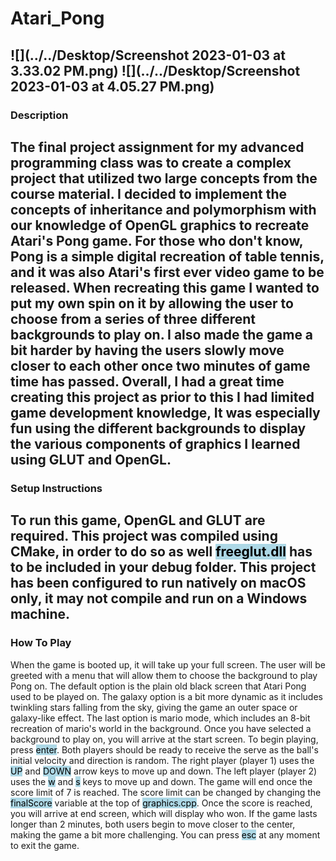 # Atari_Pong

![](../../Desktop/Screenshot 2023-01-03 at 3.33.02 PM.png)
![](../../Desktop/Screenshot 2023-01-03 at 4.05.27 PM.png)
---
### Description
The final project assignment for my advanced programming class was to create a complex
project that utilized two large concepts from the course material. I decided to implement
the concepts of inheritance and polymorphism with our knowledge of OpenGL graphics to recreate
Atari's Pong game. For those who don't know, Pong is a simple digital recreation of table tennis, 
and it was also Atari's first ever video game to be released. When recreating this game
I wanted to put my own spin on it by allowing the user to choose from a series of three different
backgrounds to play on. I also made the game a bit harder by having the users slowly move closer
to each other once two minutes of game time has passed. Overall, I had a great time creating this project
as prior to this I had limited game development knowledge, It was especially fun using the different backgrounds to
display the various components of graphics I learned using GLUT and OpenGL.
---
### Setup Instructions
To run this game, OpenGL and GLUT are required. This project was compiled using 
CMake, in order to do so as well <mark style="background-color: #ADD8E6">freeglut.dll</mark> 
has to be included in your debug folder. This project has been configured to run natively
on macOS only, it may not compile and run on a Windows machine.
---
### How To Play
When the game is booted up, it will take up your full screen. The user will be greeted with 
a menu that will allow them to choose the background to play Pong on. The default option is
the plain old black screen that Atari Pong used to be played on. The galaxy option is a bit more dynamic
as it includes twinkling stars falling from the sky, giving the game an outer space or galaxy-like effect.
The last option is mario mode, which includes an 8-bit recreation of mario's world in the background. Once
you have selected a background to play on, you will arrive at the start screen. To begin playing, 
press <mark style="background-color: #ADD8E6">enter</mark>. Both players should be ready to receive the 
serve as the ball's initial velocity and direction is random. The right player (player 1) uses the
<mark style="background-color: #ADD8E6">UP</mark> and <mark style="background-color: #ADD8E6">DOWN</mark>
arrow keys to move up and down. The left player (player 2) uses the <mark style="background-color: #ADD8E6">w</mark>
and <mark style="background-color: #ADD8E6">s</mark> keys to move up and down. The game will end once the score 
limit of 7 is reached. The score limit can be changed by changing the <mark style="background-color: #ADD8E6">finalScore</mark>
variable at the top of <mark style="background-color: #ADD8E6">graphics.cpp</mark>. Once the score is reached, you will arrive at 
end screen, which will display who won. If the game lasts longer than 2 minutes, both users begin to move closer to the center,
making the game a bit more challenging. You can press <mark style="background-color: #ADD8E6">esc</mark> at any moment to exit 
the game.
